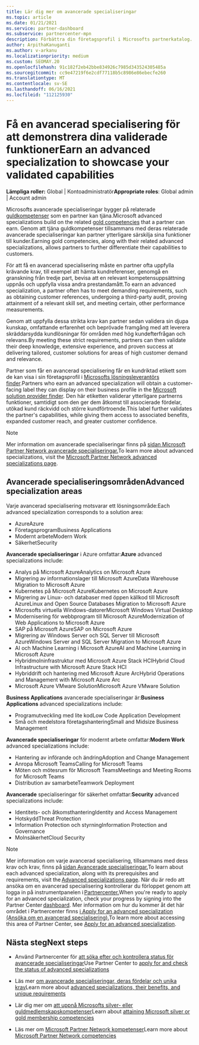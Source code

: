 ```yaml
---
title: Lär dig mer om avancerade specialiseringar
ms.topic: article
ms.date: 01/21/2021
ms.service: partner-dashboard
ms.subservice: partnercenter-mpn
description: Förbättra din företagsprofil i Microsofts partnerkatalog. Lär dig mer om de avancerade specialiseringar som du kan uppnå tillsammans med dina befintliga guld- och silverkompetenser.
author: ArpithaKanuganti
ms.author: v-arkanu
ms.localizationpriority: medium
ms.custom: SEOMAY.20
ms.openlocfilehash: 91c182f2eb42bbe834926c7985d343524305485a
ms.sourcegitcommit: cc9e47219f6e2cdf77118b5c8986e86ebecfe260
ms.translationtype: MT
ms.contentlocale: sv-SE
ms.lasthandoff: 06/16/2021
ms.locfileid: "112125930"
---
```

# <a name="earn-an-advanced-specialization-to-showcase-your-validated-capabilities"></a><span data-ttu-id="8aada-104">Få en avancerad specialisering för att demonstrera dina validerade funktioner</span><span class="sxs-lookup"><span data-stu-id="8aada-104">Earn an advanced specialization to showcase your validated capabilities</span></span>

<span data-ttu-id="8aada-105">**Lämpliga roller:** Global | Kontoadministratör</span><span class="sxs-lookup"><span data-stu-id="8aada-105">**Appropriate roles**: Global admin | Account admin</span></span>

<span data-ttu-id="8aada-106">Microsofts avancerade specialiseringar bygger på relaterade [guldkompetenser](learn-about-competencies.md) som en partner kan tjäna.</span><span class="sxs-lookup"><span data-stu-id="8aada-106">Microsoft advanced specializations build on the related [gold competencies](learn-about-competencies.md) that a partner can earn.</span></span> <span data-ttu-id="8aada-107">Genom att tjäna guldkompetenser tillsammans med deras relaterade avancerade specialiseringar kan partner ytterligare särskilja sina funktioner till kunder.</span><span class="sxs-lookup"><span data-stu-id="8aada-107">Earning gold competencies, along with their related advanced specializations, allows partners to further differentiate their capabilities to customers.</span></span>

<span data-ttu-id="8aada-108">För att få en avancerad specialisering måste en partner ofta uppfylla krävande krav, till exempel att hämta kundreferenser, genomgå en granskning från tredje part, bevisa att en relevant kompetensuppsättning uppnås och uppfylla vissa andra prestandamått.</span><span class="sxs-lookup"><span data-stu-id="8aada-108">To earn an advanced specialization, a partner often has to meet demanding requirements, such as obtaining customer references, undergoing a third-party audit, proving attainment of a relevant skill set, and meeting certain, other performance measurements.</span></span>

<span data-ttu-id="8aada-109">Genom att uppfylla dessa strikta krav kan partner sedan validera sin djupa kunskap, omfattande erfarenhet och beprövade framgång med att leverera skräddarsydda kundlösningar för områden med hög kundefterfrågan och relevans.</span><span class="sxs-lookup"><span data-stu-id="8aada-109">By meeting these strict requirements, partners can then validate their deep knowledge, extensive experience, and proven success at delivering tailored, customer solutions for areas of high customer demand and relevance.</span></span>

<span data-ttu-id="8aada-110">Partner som får en avancerad specialisering får en kundriktad etikett som de kan visa i sin företagsprofil i [Microsofts lösningsleverantörs finder](https://www.microsoft.com/solution-providers/home).</span><span class="sxs-lookup"><span data-stu-id="8aada-110">Partners who earn an advanced specialization will obtain a customer-facing label they can display on their business profile in the [Microsoft solution provider finder](https://www.microsoft.com/solution-providers/home).</span></span> <span data-ttu-id="8aada-111">Den här etiketten validerar ytterligare partnerns funktioner, samtidigt som den ger dem åtkomst till associerade fördelar, utökad kund räckvidd och större kundförtroende.</span><span class="sxs-lookup"><span data-stu-id="8aada-111">This label further validates the partner's capabilities, while giving them access to associated benefits, expanded customer reach, and greater customer confidence.</span></span>

> [!NOTE]
> <span data-ttu-id="8aada-112">Mer information om avancerade specialiseringar finns på [sidan Microsoft Partner Network avancerade specialiseringar.](https://partner.microsoft.com/membership/advanced-specialization)</span><span class="sxs-lookup"><span data-stu-id="8aada-112">To learn more about advanced specializations, visit the [Microsoft Partner Network advanced specializations page](https://partner.microsoft.com/membership/advanced-specialization).</span></span>

## <a name="advanced-specialization-areas"></a><span data-ttu-id="8aada-113">Avancerade specialiseringsområden</span><span class="sxs-lookup"><span data-stu-id="8aada-113">Advanced specialization areas</span></span>

<span data-ttu-id="8aada-114">Varje avancerad specialisering motsvarar ett lösningsområde:</span><span class="sxs-lookup"><span data-stu-id="8aada-114">Each advanced specialization corresponds to a solution area:</span></span>

- <span data-ttu-id="8aada-115">Azure</span><span class="sxs-lookup"><span data-stu-id="8aada-115">Azure</span></span>
- <span data-ttu-id="8aada-116">Företagsprogram</span><span class="sxs-lookup"><span data-stu-id="8aada-116">Business Applications</span></span>
- <span data-ttu-id="8aada-117">Modernt arbete</span><span class="sxs-lookup"><span data-stu-id="8aada-117">Modern Work</span></span>
- <span data-ttu-id="8aada-118">Säkerhet</span><span class="sxs-lookup"><span data-stu-id="8aada-118">Security</span></span>

<span data-ttu-id="8aada-119">**Avancerade specialiseringar** i Azure omfattar:</span><span class="sxs-lookup"><span data-stu-id="8aada-119">**Azure** advanced specializations include:</span></span>

- <span data-ttu-id="8aada-120">Analys på Microsoft Azure</span><span class="sxs-lookup"><span data-stu-id="8aada-120">Analytics on Microsoft Azure</span></span>
- <span data-ttu-id="8aada-121">Migrering av informationslager till Microsoft Azure</span><span class="sxs-lookup"><span data-stu-id="8aada-121">Data Warehouse Migration to Microsoft Azure</span></span>
- <span data-ttu-id="8aada-122">Kubernetes på Microsoft Azure</span><span class="sxs-lookup"><span data-stu-id="8aada-122">Kubernetes on Microsoft Azure</span></span>
- <span data-ttu-id="8aada-123">Migrering av Linux- och databaser med öppen källkod till Microsoft Azure</span><span class="sxs-lookup"><span data-stu-id="8aada-123">Linux and Open Source Databases Migration to Microsoft Azure</span></span>
- <span data-ttu-id="8aada-124">Microsofts virtuella Windows-datorer</span><span class="sxs-lookup"><span data-stu-id="8aada-124">Microsoft Windows Virtual Desktop</span></span>
- <span data-ttu-id="8aada-125">Modernisering för webbprogram till Microsoft Azure</span><span class="sxs-lookup"><span data-stu-id="8aada-125">Modernization of Web Applications to Microsoft Azure</span></span>
- <span data-ttu-id="8aada-126">SAP på Microsoft Azure</span><span class="sxs-lookup"><span data-stu-id="8aada-126">SAP on Microsoft Azure</span></span>
- <span data-ttu-id="8aada-127">Migrering av Windows Server och SQL Server till Microsoft Azure</span><span class="sxs-lookup"><span data-stu-id="8aada-127">Windows Server and SQL Server Migration to Microsoft Azure</span></span>
- <span data-ttu-id="8aada-128">AI och Machine Learning i Microsoft Azure</span><span class="sxs-lookup"><span data-stu-id="8aada-128">AI and Machine Learning in Microsoft Azure</span></span>
- <span data-ttu-id="8aada-129">Hybridmolninfrastruktur med Microsoft Azure Stack HCI</span><span class="sxs-lookup"><span data-stu-id="8aada-129">Hybrid Cloud Infrastructure with Microsoft Azure Stack HCI</span></span>
- <span data-ttu-id="8aada-130">Hybriddrift och hantering med Microsoft Azure Arc</span><span class="sxs-lookup"><span data-stu-id="8aada-130">Hybrid Operations and Management with Microsoft Azure Arc</span></span>
- <span data-ttu-id="8aada-131">Microsoft Azure VMware Solution</span><span class="sxs-lookup"><span data-stu-id="8aada-131">Microsoft Azure VMware Solution</span></span>

<span data-ttu-id="8aada-132">**Business Applications** avancerade specialiseringar är:</span><span class="sxs-lookup"><span data-stu-id="8aada-132">**Business Applications** advanced specializations include:</span></span>

- <span data-ttu-id="8aada-133">Programutveckling med lite kod</span><span class="sxs-lookup"><span data-stu-id="8aada-133">Low Code Application Development</span></span>
- <span data-ttu-id="8aada-134">Små och medelstora företagshantering</span><span class="sxs-lookup"><span data-stu-id="8aada-134">Small and Midsize Business Management</span></span>

<span data-ttu-id="8aada-135">**Avancerade specialiseringar** för modernt arbete omfattar:</span><span class="sxs-lookup"><span data-stu-id="8aada-135">**Modern Work** advanced specializations include:</span></span>

- <span data-ttu-id="8aada-136">Hantering av införande och ändring</span><span class="sxs-lookup"><span data-stu-id="8aada-136">Adoption and Change Management</span></span>
- <span data-ttu-id="8aada-137">Anropa Microsoft Teams</span><span class="sxs-lookup"><span data-stu-id="8aada-137">Calling for Microsoft Teams</span></span>
- <span data-ttu-id="8aada-138">Möten och mötesrum för Microsoft Teams</span><span class="sxs-lookup"><span data-stu-id="8aada-138">Meetings and Meeting Rooms for Microsoft Teams</span></span>
- <span data-ttu-id="8aada-139">Distribution av samarbete</span><span class="sxs-lookup"><span data-stu-id="8aada-139">Teamwork Deployment</span></span>

<span data-ttu-id="8aada-140">**Avancerade** specialiseringar för säkerhet omfattar:</span><span class="sxs-lookup"><span data-stu-id="8aada-140">**Security** advanced specializations include:</span></span>

- <span data-ttu-id="8aada-141">Identitets- och åtkomsthantering</span><span class="sxs-lookup"><span data-stu-id="8aada-141">Identity and Access Management</span></span>
- <span data-ttu-id="8aada-142">Hotskydd</span><span class="sxs-lookup"><span data-stu-id="8aada-142">Threat Protection</span></span>
- <span data-ttu-id="8aada-143">Information Protection och styrning</span><span class="sxs-lookup"><span data-stu-id="8aada-143">Information Protection and Governance</span></span>
- <span data-ttu-id="8aada-144">Molnsäkerhet</span><span class="sxs-lookup"><span data-stu-id="8aada-144">Cloud Security</span></span>

> [!NOTE]
> <span data-ttu-id="8aada-145">Mer information om varje avancerad specialisering, tillsammans med dess krav och krav, finns på [sidan Avancerade specialiseringar.](https://partner.microsoft.com/membership/advanced-specialization)</span><span class="sxs-lookup"><span data-stu-id="8aada-145">To learn about each advanced specialization, along with its prerequisites and requirements, visit the [Advanced specializations page](https://partner.microsoft.com/membership/advanced-specialization).</span></span> <span data-ttu-id="8aada-146">När du är redo att ansöka om en avancerad specialisering kontrollerar du förloppet genom att logga in på instrumentpanelen i [Partnercenter.](https://partner.microsoft.com/dashboard)</span><span class="sxs-lookup"><span data-stu-id="8aada-146">When you're ready to apply for an advanced specialization, check your progress by signing into the Partner Center [dashboard](https://partner.microsoft.com/dashboard).</span></span> <span data-ttu-id="8aada-147">Mer information om hur du kommer åt det här området i Partnercenter finns [i Apply for an advanced specialization (Ansöka om en avancerad specialisering).](advanced-specializations-apply.md)</span><span class="sxs-lookup"><span data-stu-id="8aada-147">To learn more about accessing this area of Partner Center, see [Apply for an advanced specialization](advanced-specializations-apply.md).</span></span>

## <a name="next-steps"></a><span data-ttu-id="8aada-148">Nästa steg</span><span class="sxs-lookup"><span data-stu-id="8aada-148">Next steps</span></span>

- <span data-ttu-id="8aada-149">Använd Partnercenter för [att söka efter och kontrollera status för avancerade specialiseringar](advanced-specializations-apply.md)</span><span class="sxs-lookup"><span data-stu-id="8aada-149">Use Partner Center to [apply for and check the status of advanced specializations](advanced-specializations-apply.md)</span></span>

- <span data-ttu-id="8aada-150">Läs mer [om avancerade specialiseringar, deras fördelar och unika krav](https://partner.microsoft.com/membership/advanced-specialization)</span><span class="sxs-lookup"><span data-stu-id="8aada-150">Learn more about [advanced specializations, their benefits, and unique requirements](https://partner.microsoft.com/membership/advanced-specialization)</span></span>

- <span data-ttu-id="8aada-151">Lär dig mer om [att uppnå Microsofts silver- eller guldmedlemskapskompetenser](learn-about-competencies.md)</span><span class="sxs-lookup"><span data-stu-id="8aada-151">Learn about [attaining Microsoft silver or gold membership competencies](learn-about-competencies.md)</span></span>

- <span data-ttu-id="8aada-152">Läs mer om [Microsoft Partner Network kompetenser](https://partner.microsoft.com/membership/competencies)</span><span class="sxs-lookup"><span data-stu-id="8aada-152">Learn more about [Microsoft Partner Network competencies](https://partner.microsoft.com/membership/competencies)</span></span>